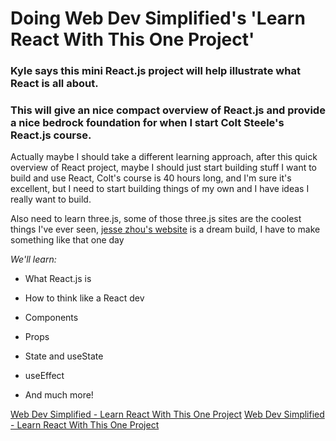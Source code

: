 # Doing Web Dev Simplified's 'Learn React With This One Project'

### Kyle says this mini React.js project will help illustrate what React is all about.

### This will give an nice compact overview of React.js and provide a nice bedrock foundation for when I start Colt Steele's React.js course.

Actually maybe I should take a different learning approach, after this quick overview of React project, maybe I should just start building stuff I want to build and use React, Colt's course is 40 hours long, and I'm sure it's excellent, but I need to start building things of my own and I have ideas I really want to build.

Also need to learn three.js, some of those three.js sites are the coolest things I've ever seen, [jesse zhou's website](jesse-zhou.com) is a dream build, I have to make something like that one day

_We'll learn:_

- What React.js is

- How to think like a React dev

- Components

- Props

- State and useState

- useEffect

- And much more!

[Web Dev Simplified - Learn React With This One Project](https://www.youtube.com/watch?v=Rh3tobg7hEo&t=5s)
[Web Dev Simplified - Learn React With This One Project](https://www.youtube.com/watch?v=Rh3tobg7hEo&t=5s)
